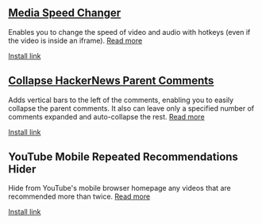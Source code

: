 ## [Media Speed Changer](https://github.com/hjk789/Creations/tree/master/Userscripts/Media-Speed-Changer)

Enables you to change the speed of video and audio with hotkeys (even if the video is inside an iframe). [Read more](https://github.com/hjk789/Creations/tree/master/JavaScript/Userscripts/Media-Speed-Changer)

[Install link](https://greasyfork.org/scripts/409500-media-speed-changer/code/Media%20Speed%20Changer.user.js)

## [Collapse HackerNews Parent Comments](https://github.com/hjk789/Creations/tree/master/JavaScript/Userscripts/Collapse-HackerNews-Parent-Comments)

Adds vertical bars to the left of the comments, enabling you to easily collapse the parent comments. It also can leave only a specified number of comments expanded and auto-collapse the rest. [Read more](https://github.com/hjk789/Creations/tree/master/JavaScript/Userscripts/Collapse-HackerNews-Parent-Comments)

[Install link](https://greasyfork.org/scripts/409640-collapse-hackernews-parent-comments/code/Collapse%20HackerNews%20Parent%20Comments.user.js)

## YouTube Mobile Repeated Recommendations Hider

Hide from YouTube's mobile browser homepage any videos that are recommended more than twice. [Read more](https://github.com/hjk789/Creations/tree/master/JavaScript/Userscripts/YouTube-Mobile-Repeated-Recommendations-Hider)

[Install link](https://greasyfork.org/en/scripts/419666-youtube-mobile-repeated-recommendations-hider)

